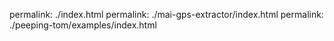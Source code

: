 permalink: ./index.html
permalink: ./mai-gps-extractor/index.html
permalink: ./peeping-tom/examples/index.html
